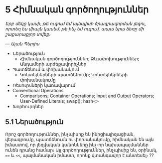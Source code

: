 # 5 Հիմնական գործողություններ

_Երբ մեկը կասի, թե ուզում եմ այնպիսի ծրագրավորման լեզու, որտեղ ես միայն կասեմ, թե ինչ եմ ուզում, ապա նրա ձեռը մի շաքարաքլոր տվեք։_

_— Ալան Պերլիս_

* Ներածություն
    * Հիմնական գործողություններ; Ձևափոխություններ; Անդամերի արժեքավորիչներ
* Պատճենում և փոխանակում
    * Կոնտեյներների պատճենումը; Կոնտեյներների փոխանակումը
* Ռեսուրսների կառավարում
* Conventional Operations
    * Comparisons; Container Operations; Input and Output Operators; User-Defined Literals; swap(); hash<>
* Խորհուրդներ

## 5.1 Ներածություն

Որոշ գործողություններ, ինչպիսիք են ինիցիալիզացիան, վերագրումը, պատճենումն ու փոխանակումը, հիմնական են այն իմաստով, որ լեզվական կանոնները ինչ-որ նախապայմաններ ունեն դրանց համար։ Այլ գործողություններ, ինչպիսիք են, օրինակ, `==` և `<<`, պայմանական իմաստ, որոնք վտանգավոր է անտեսել։ ??